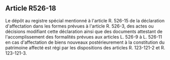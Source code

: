 Article R526-18
----
Le dépôt au registre spécial mentionné à l'article R. 526-15 de la déclaration
d'affectation dans les formes prévues à l'article R. 526-3, des actes ou
décisions modifiant cette déclaration ainsi que des documents attestant de
l'accomplissement des formalités prévues aux articles L. 526-9 à L. 526-11 en
cas d'affectation de biens nouveaux postérieurement à la constitution du
patrimoine affecté est régi par les dispositions des articles R. 123-121-2 et R.
123-121-3.

